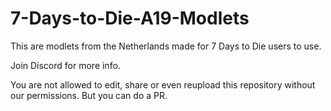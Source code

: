 # 7-Days-to-Die-A19-Modlets
This are modlets from the Netherlands made for 7 Days to Die users to use.

Join Discord for more info.

You are not allowed to edit, share or even reupload this repository without our permissions. But you can do a PR.
